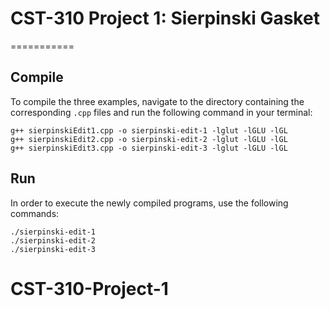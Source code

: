 
# CST-310 Project 1: Sierpinski Gasket
===========

Compile
---------------
To compile the three examples, navigate to the directory containing the corresponding `.cpp` files and run the following command in your terminal:

    g++ sierpinskiEdit1.cpp -o sierpinski-edit-1 -lglut -lGLU -lGL
    g++ sierpinskiEdit2.cpp -o sierpinski-edit-2 -lglut -lGLU -lGL
    g++ sierpinskiEdit3.cpp -o sierpinski-edit-3 -lglut -lGLU -lGL
    
Run
---------------
In order to execute the newly compiled programs, use the following commands:

    ./sierpinski-edit-1
    ./sierpinski-edit-2
    ./sierpinski-edit-3

# CST-310-Project-1
